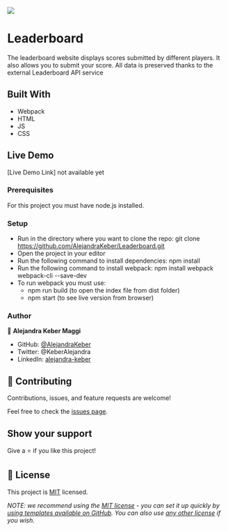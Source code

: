 

![](https://img.shields.io/badge/Microverse-blueviolet)

# Leaderboard
The leaderboard website displays scores submitted by different players. It also allows you to submit your score. All data is preserved thanks to the external Leaderboard API service

## Built With

- Webpack
- HTML
- JS
- CSS


## Live Demo
[Live Demo Link] not available yet

### Prerequisites
For this project you must have node.js installed.

### Setup
- Run in the directory where you want to clone the repo: git clone https://github.com/AlejandraKeber/Leaderboard.git
- Open the project in your editor
- Run the following command to install dependencies: npm install
- Run the following command to install webpack: npm install webpack webpack-cli --save-dev
- To run webpack you must use:
  - npm run build (to open the index file from dist folder)
  - npm start (to see live version from browser)

### Author
👤 **Alejandra Keber Maggi**

- GitHub: [@AlejandraKeber](https://github.com/AlejandraKeber)
- Twitter: @KeberAlejandra
- LinkedIn: [alejandra-keber](www.linkedin.com/in/alejandra-keber)

## 🤝 Contributing

Contributions, issues, and feature requests are welcome!

Feel free to check the [issues page](https://github.com/AlejandraKeber/Leaderboard/issues).

## Show your support

Give a ⭐️ if you like this project!

## 📝 License

This project is [MIT](./LICENSE) licensed.

_NOTE: we recommend using the [MIT license](https://choosealicense.com/licenses/mit/) - you can set it up quickly by [using templates available on GitHub](https://docs.github.com/en/communities/setting-up-your-project-for-healthy-contributions/adding-a-license-to-a-repository). You can also use [any other license](https://choosealicense.com/licenses/) if you wish._
